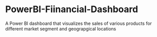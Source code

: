 # PowerBI-Fiinancial-Dashboard
A Power BI dashboard that visualizes the sales of various products for different market segment and geograpgical locations
